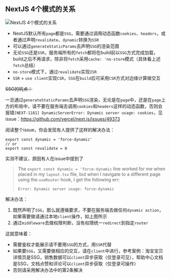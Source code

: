 ## NextJS 4个模式的关系

![NextJS 4个模式的关系](https://github.com/cgfeel/next.v2/assets/578141/8a4cd4c1-c07b-4782-a506-bdfd2c2690c5)

- NextJS默认所有`page`都是`SSG`，需要通过调用动态函数`cookies`、`headers`，或者通过声明`revalidate`、`dynamic`转换为`SSR`
- 可以通过`generateStaticParams`去声明`SSG`的渲染范围
- 无论`SSG`还是`SSR`，服务端所有的`fetch`都将在build前以`SSG`方式完成加载，build之后不再请求，除非将`fetch`采用`cache: 'no-store`模式（具体看上述`fetch`总结）
- `no-store`模式下，通过`revalidate`实现`ISR`
- `SSR` + `use client`实现`CSR`，`SSG`在`build`后可采用`CSR`方式对边缘计算做交互



~~SSG的坑点：~~

一旦通过`generateStaticParams`去声明`SSG`渲染，无论是在`page`中，还是在`page`上方的布局中，请不要在服务端去调用`cookies`和`headers`这样的动态函数，否则会报错`[NEXT-1181] DynamicServerError: Dynamic server usage: cookies`，见issue：https://github.com/vercel/next.js/issues/49373

阅读整个issue，你会发现有人提供了这样的解决办法：
```
export const dynamic = 'force-dynamic'
// or
export const revalidate = 0
```

实测不建议，原因有人在issue中提到了

> The `export const dynamic = 'force-dynamic` line worked for me when placed in my `layout.tsx` file, but when I navigate to a different page using the `useRouter` hook, I get the following err:
>
> `Error: Dynamic server usage: force-dynamic`

解决办法：

1. 既然声明了`SSG`，那么就遵循要求，不要在服务端去做任何`dynamic action`，如果需要做请通过本地`client`操作，如上图所示
2. 通过`middleware`去做权限判断，没有权限统一`redirect`到指定`router`

这就意味着：

- 需要鉴权才能展示请不要用`SSG`的方式，用`SSR`代替
- 如果要`SSG`，又需要做相应的交互，请在`client`中进行，参考案例：淘宝宝贝详情页是SSG，销售数据可以`client`异步获取（仅登录可见），帮助中心文档是SSG，文档点赞和评论可以`client`异步获取（仅登录可操作）
- 否则请采用解决办法中的第2条解决
